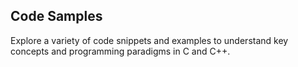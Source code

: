## Code Samples
Explore a variety of code snippets and examples to understand key concepts and programming paradigms in C and C++.
